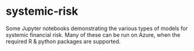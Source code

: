 # systemic-risk
Some Jupyter notebooks demonstrating the various types of models for systemic financial risk. Many of these can be run on Azure, when the required R &amp; python packages are supported. [](https://notebooks.azure.com/ian-buckley/libraries/systemic-risk)
